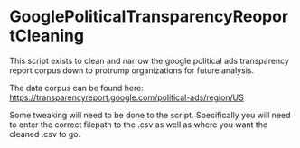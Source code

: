 # GooglePoliticalTransparencyReoportCleaning
This script exists to clean and narrow the google political ads transparency report corpus down to protrump organizations for future analysis.

The data corpus can be found here: https://transparencyreport.google.com/political-ads/region/US

Some tweaking will need to be done to the script.  Specifically you will need to enter the correct filepath to the .csv as well as where you want the cleaned .csv to go.
